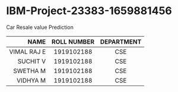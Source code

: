 # IBM-Project-23383-1659881456
Car Resale value Prediction

|NAME              | ROLL NUMBER | DEPARTMENT  |   
|-----------------:|:-----------:|:-----------:|
|VIMAL RAJ E       |  1919102188 |   CSE       |   
|SUCHIT V          |  1919102188 |   CSE       |   
|SWETHA M          |  1919102188 |   CSE       |
|VIDHYA M          |  1919102188 |   CSE    | 
